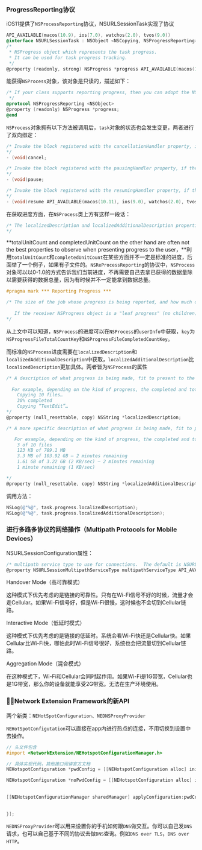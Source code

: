 ### ProgressReporting协议

iOS11提供了`NSProcessReporting`协议，NSURLSessionTask实现了协议

```objective-c
API_AVAILABLE(macos(10.9), ios(7.0), watchos(2.0), tvos(9.0))
@interface NSURLSessionTask : NSObject <NSCopying, NSProgressReporting>
/*
 * NSProgress object which represents the task progress.
 * It can be used for task progress tracking.
 */
@property (readonly, strong) NSProgress *progress API_AVAILABLE(macos(10.13), ios(11.0), watchos(4.0), tvos(11.0));
```

能获得`NSProcess`对象，该对象是只读的，描述如下：

```objective-c
/* If your class supports reporting progress, then you can adopt the NSProgressReporting protocol. Objects that adopt this protocol should typically be "one-shot" -- that is, the progress is setup at initialization of the object and is updated when work is done. The value of the property should not be set to another progress object. Instead, the user of the NSProgressReporting class should create a new instance to represent a new set of work.
 */
@protocol NSProgressReporting <NSObject>
@property (readonly) NSProgress *progress;
@end
```

`NSProcess`对象拥有以下方法被调用后，`task`对象的状态也会发生变更，两者进行了双向绑定：

```objective-c
/* Invoke the block registered with the cancellationHandler property, if there is one, and set the cancelled property to YES. Do this for the receiver, any descendants of the receiver, the instance of NSProgress that was published in another process to make the receiver if that's the case, and any descendants of such a published instance of NSProgress.
*/
- (void)cancel;

/* Invoke the block registered with the pausingHandler property, if there is one, and set the paused property to YES. Do this for the receiver, any descendants of the receiver, the instance of NSProgress that was published in another process to make the receiver if that's the case, and any descendants of such a published instance of NSProgress.
*/
- (void)pause;

/* Invoke the block registered with the resumingHandler property, if there is one, and set the paused property to NO. Do this for the receiver, any descendants of the receiver, the instance of NSProgress that was published in another process to make the receiver if that's the case, and any descendants of such a published instance of NSProgress.
*/
- (void)resume API_AVAILABLE(macos(10.11), ios(9.0), watchos(2.0), tvos(9.0));
```

在获取进度方面，在`NSProcess`类上方有这样一段话：

```objective-c
/* The localizedDescription and localizedAdditionalDescription properties are meant to be observed as well as set. So are the cancellable and pausable properties. totalUnitCount and completedUnitCount on the other hand are often not the best properties to observe when presenting progress to the user. For example, you should observe fractionCompleted instead of observing totalUnitCount and completedUnitCount and doing your own calculation. NSProgress' default implementation of fractionCompleted does fairly sophisticated things like taking child NSProgresses into account.
*/
```

**totalUnitCount and completedUnitCount on the other hand are often not the best properties to observe when presenting progress to the user，**利用`totalUnitCount`和`completedUnitCount`在某些方面并不一定是标准的进度，后面举了一个例子，如果有子文件的。`NSReProcessReporting`的协议中，`NSProcess`对象可以以0-1.0的方式告诉我们当前进度，不再需要自己去拿已获得的数据量除以需要获得的数据总量，因为有时候并不一定能拿到数据总量。

```objective-c
#pragma mark *** Reporting Progress ***

/* The size of the job whose progress is being reported, and how much of it has been completed so far, respectively. For an NSProgress with a kind of NSProgressKindFile, the unit of these properties is bytes while the NSProgressFileTotalCountKey and NSProgressFileCompletedCountKey keys in the userInfo dictionary are used for the overall count of files. For any other kind of NSProgress, the unit of measurement you use does not matter as long as you are consistent. The values may be reported to the user in the localizedDescription and localizedAdditionalDescription.
 
   If the receiver NSProgress object is a "leaf progress" (no children), then the fractionCompleted is generally completedUnitCount / totalUnitCount. If the receiver NSProgress has children, the fractionCompleted will reflect progress made in child objects in addition to its own completedUnitCount. As children finish, the completedUnitCount of the parent will be updated.
*/
```

从上文中可以知道，`NSProcess`的进度可以在`NSProcess`的`userInfo`中获取，`key`为`NSProgressFileTotalCountKey`和`NSProgressFileCompletedCountKey`。



而标准的`NSProcess`进度需要在`localizedDescription`和`localizedAdditionalDescription`中获取，`localizedAdditionalDescription`比`localizedDescription`更加具体。两者皆为`NSProcess`的属性

```objective-c
/* A description of what progress is being made, fit to present to the user. NSProgress is by default KVO-compliant for this property, with the notifications always being sent on thread which updates the property. The default implementation of the getter for this property does not always return the most recently set value of the property. If the most recently set value of this property is nil then NSProgress uses the value of the kind property to determine how to use the values of other properties, as well as values in the user info dictionary, to return a computed string. If it fails to do that then it returns an empty string.
  
  For example, depending on the kind of progress, the completed and total unit counts, and other parameters, these kinds of strings may be generated:
    Copying 10 files…
    30% completed
    Copying “TextEdit”…
*/
@property (null_resettable, copy) NSString *localizedDescription;

/* A more specific description of what progress is being made, fit to present to the user. NSProgress is by default KVO-compliant for this property, with the notifications always being sent on thread which updates the property. The default implementation of the getter for this property does not always return the most recently set value of the property. If the most recently set value of this property is nil then NSProgress uses the value of the kind property to determine how to use the values of other properties, as well as values in the user info dictionary, to return a computed string. If it fails to do that then it returns an empty string. The difference between this and localizedDescription is that this text is meant to be more specific about what work is being done at any particular moment.

   For example, depending on the kind of progress, the completed and total unit counts, and other parameters, these kinds of strings may be generated:
    3 of 10 files
    123 KB of 789.1 MB
    3.3 MB of 103.92 GB — 2 minutes remaining
    1.61 GB of 3.22 GB (2 KB/sec) — 2 minutes remaining
    1 minute remaining (1 KB/sec)

*/
@property (null_resettable, copy) NSString *localizedAdditionalDescription;
```

调用方法：

```objective-c
NSLog(@"%@", task.progress.localizedDescription);
NSLog(@"%@", task.progress.localizedAdditionalDescription);
```

### 进行多路多协议的网络操作（Multipath Protocols for Mobile Devices）

NSURLSessionConfiguration属性：

```objective-c
/* multipath service type to use for connections.  The default is NSURLSessionMultipathServiceTypeNone */
@property NSURLSessionMultipathServiceType multipathServiceType API_AVAILABLE(ios(11.0)) API_UNAVAILABLE(macos, watchos, tvos);
```

Handover Mode（高可靠模式）

这种模式下优先考虑的是链接的可靠性。只有在Wi-Fi信号不好的时候，流量才会走Cellular。如果Wi-Fi信号好，但是Wi-Fi很慢，这时候也不会切到Cellular链路。

Interactive Mode（低延时模式）

这种模式下优先考虑的是链接的低延时。系统会看Wi-Fi快还是Cellular快。如果Cellular比Wi-Fi快，哪怕此时Wi-Fi信号很好，系统也会把流量切到Cellular链路。

Aggregation Mode（混合模式）

在这种模式下，Wi-Fi和Cellular会同时起作用。如果Wi-Fi是1G带宽，Cellular也是1G带宽，那么你的设备就能享受2G带宽。无法在生产环境使用。

### Network Extension Framework的新API

两个新类：`NEHotSpotConfiguration`、`NEDNSProxyProvider`

`NEHotSpotConfigutation`可以直接在app内进行热点的连接，不用切换到设置中去操作。

```objective-c
// 头文件包含
#import <NetworkExtension/NEHotspotConfigurationManager.h>

// 具体实现代码，其他接口阅读官方文档
NEHotspotConfiguration *pwdConfig = [[NEHotspotConfiguration alloc] initWithSSID:@"wifi名称" passphrase:@"wifi密码" isWEP:NO];

NEHotspotConfiguration *noPwdConfig = [[NEHotspotConfiguration alloc] initWithSSID:@"wifi名称"];
		
	
[[NEHotspotConfigurationManager sharedManager] applyConfiguration:pwdConfig completionHandler:^(NSError * _Nullable error) {
			
	
}];
```

`NEDNSProxyProvider`可以用来设置你的手机如何跟`DNS`做交互。你可以自己发`DNS`请求，也可以自己基于不同的协议去做`DNS`查询。例如`DNS over TLS`，`DNS over HTTP`。

